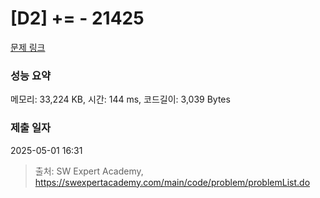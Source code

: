 # [D2] += - 21425 

[문제 링크](https://swexpertacademy.com/main/code/problem/problemDetail.do?contestProbId=AZD8K_UayDoDFAVs) 

### 성능 요약

메모리: 33,224 KB, 시간: 144 ms, 코드길이: 3,039 Bytes

### 제출 일자

2025-05-01 16:31



> 출처: SW Expert Academy, https://swexpertacademy.com/main/code/problem/problemList.do